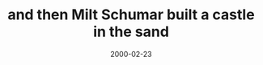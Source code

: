 ---
layout: base.njk
title : 'and then Milt Schumar built a castle in the sand' 
view_title : 'and then Milt Schumar built a castle in the sand' 
year : '2000' 
date : '2000-02-23' 
img_file : '/drawing/miltschuma.png' 
html_file : 'miltshuma' 
next_html : 'yousurly.html' 
year_order : '205' 
permalink : "title/{{html_file}}.html"
---
